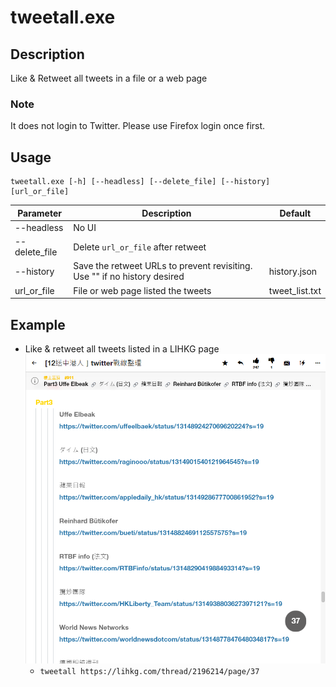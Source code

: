 # tweetall.exe

## Description
Like & Retweet all tweets in a file or a web page

### Note
It does not login to Twitter. Please use Firefox login once first.

## Usage
```
tweetall.exe [-h] [--headless] [--delete_file] [--history] [url_or_file]
```
| Parameter         | Description    | Default                       |
|-------------|-----------------------------------|--------|
| --headless | No UI |     |
| --delete_file | Delete `url_or_file` after retweet |     |
| --history | Save the retweet URLs to prevent revisiting. Use "" if no history desired | history.json |
| url_or_file | File or web page listed the tweets | tweet_list.txt |

>

## Example
* Like & retweet all tweets listed in a LIHKG page ![](images/lihkg.png)
    * `tweetall https://lihkg.com/thread/2196214/page/37`
